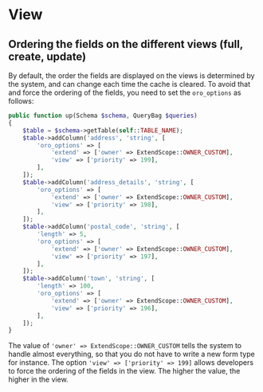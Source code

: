 # View

## Ordering the fields on the different views (full, create, update)

By default, the order the fields are displayed on the views is
determined by the system, and can change each time the cache is cleared.
To avoid that and force the ordering of the fields, you need to set the `oro_options` as follows:

```php
public function up(Schema $schema, QueryBag $queries)
{
    $table = $schema->getTable(self::TABLE_NAME);
    $table->addColumn('address', 'string', [
        'oro_options' => [
            'extend' => ['owner' => ExtendScope::OWNER_CUSTOM],
            'view' => ['priority' => 199],
        ],
    ]);
    $table->addColumn('address_details', 'string', [
        'oro_options' => [
            'extend' => ['owner' => ExtendScope::OWNER_CUSTOM],
            'view' => ['priority' => 198],
        ],
    ]);
    $table->addColumn('postal_code', 'string', [
        'length' => 5,
        'oro_options' => [
            'extend' => ['owner' => ExtendScope::OWNER_CUSTOM],
            'view' => ['priority' => 197],
        ],
    ]);
    $table->addColumn('town', 'string', [
        'length' => 100,
        'oro_options' => [
            'extend' => ['owner' => ExtendScope::OWNER_CUSTOM],
            'view' => ['priority' => 196],
        ],
    ]);
}
```
The value of `'owner' => ExtendScope::OWNER_CUSTOM` tells the system to handle almost everything, so that you do not have to write a new form type for instance.
The option `'view' => ['priority' => 199]` allows developers to force the ordering of the fields in the view. The higher the value, the higher in the view.
